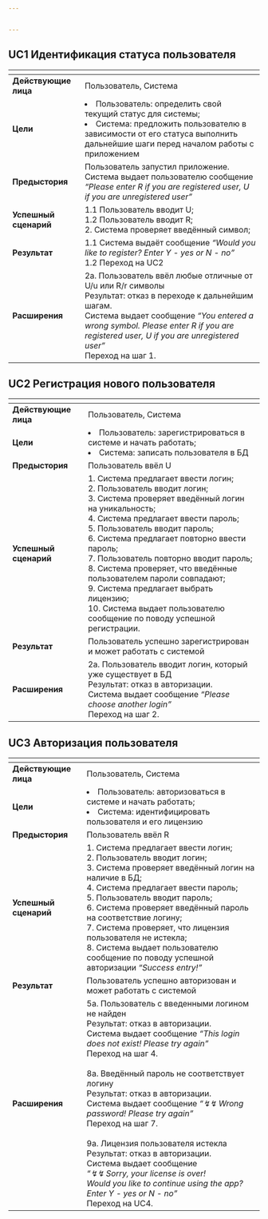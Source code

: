 ```yaml
---


---
```


<h2 id="uc1-идентификация-статуса-пользователя">UC1 Идентификация статуса пользователя</h2>

<table>
<thead>
<tr>
<th></th>
<th></th>
</tr>
</thead>
<tbody>
<tr>
<td><strong>Действующие лица</strong></td>
<td>Пользователь, Система</td>
</tr>
<tr>
<td><strong>Цели</strong></td>
<td><li>Пользователь: определить свой текущий статус для системы;</li><li>Система: предложить пользователю в зависимости от его статуса выполнить дальнейшие шаги перед началом работы с приложением</li></td>
</tr>
<tr>
<td><strong>Предыстория</strong></td>
<td>Пользователь запустил приложение.<br>  Система выдает пользователю сообщение <em><q>Please enter R if you are registered user, U if you are unregistered user</q></em></td>
</tr>
<tr>
<td><strong>Успешный сценарий</strong></td>
<td>1.1 Пользователь вводит U;<br>1.2 Пользователь вводит R;<br> 2. Система проверяет введённый символ;</td>
</tr>
<tr>
<td><strong>Результат</strong></td>
<td>1.1 Система выдаёт сообщение <em><q>Would you like to register? Enter Y - yes or N - no</q></em><br> 1.2 Переход на UC2</td>
</tr>
<tr>
<td><strong>Расширения</strong></td>
<td>2а. Пользователь ввёл любые отличные от U/u или R/r символы<br> Результат: отказ в переходе к дальнейшим шагам.<br>Система выдает сообщение <em><q>You entered a wrong symbol. Please enter R if you are registered user, U if you are unregistered user</q></em><br>Переход на шаг 1.</td>
</tr>
</tbody>
</table><h2 id="uc2-регистрация-нового-пользователя">UC2 Регистрация нового пользователя</h2>

<table>
<thead>
<tr>
<th></th>
<th></th>
</tr>
</thead>
<tbody>
<tr>
<td><strong>Действующие лица</strong></td>
<td>Пользователь, Система</td>
</tr>
<tr>
<td><strong>Цели</strong></td>
<td><li>Пользователь: зарегистрироваться в системе и начать работать;</li><li>Система: записать пользователя в БД</li></td>
</tr>
<tr>
<td><strong>Предыстория</strong></td>
<td>Пользователь ввёл U</td>
</tr>
<tr>
<td><strong>Успешный сценарий</strong></td>
<td>1. Система предлагает ввести логин;<br>  2. Пользователь вводит логин;<br>  3. Система проверяет введённый логин на уникальность;<br>  4. Система предлагает ввести пароль;<br>  5. Пользователь вводит пароль;<br>  6. Система предлагает повторно ввести пароль;<br>  7. Пользователь повторно вводит пароль;<br>  8. Система проверяет, что введённые пользователем пароли совпадают;<br>  9. Система предлагает выбрать лицензию;<br>  10. Система выдает пользователю сообщение по поводу успешной регистрации.</td>
</tr>
<tr>
<td><strong>Результат</strong></td>
<td>Пользователь успешно зарегистрирован и может работать с системой</td>
</tr>
<tr>
<td><strong>Расширения</strong></td>
<td>2а. Пользователь вводит логин, который уже существует в БД<br> Результат: отказ в авторизации.<br>Система выдает сообщение <em><q>Please choose another login</q></em><br>Переход на шаг 2.</td>
</tr>
</tbody>
</table><h2 id="uc3-авторизация-пользователя">UC3 Авторизация пользователя</h2>

<table>
<thead>
<tr>
<th></th>
<th></th>
</tr>
</thead>
<tbody>
<tr>
<td><strong>Действующие лица</strong></td>
<td>Пользователь, Система</td>
</tr>
<tr>
<td><strong>Цели</strong></td>
<td><li>Пользователь: авторизоваться в системе и начать работать;</li><li>Система: идентифицировать пользователя и его лицензию</li></td>
</tr>
<tr>
<td><strong>Предыстория</strong></td>
<td>Пользователь ввёл R</td>
</tr>
<tr>
<td><strong>Успешный сценарий</strong></td>
<td>1. Система предлагает ввести логин;<br>  2. Пользователь вводит логин;<br>  3. Система проверяет введённый логин на наличие в БД;<br>  4. Система предлагает ввести пароль;<br>  5. Пользователь вводит пароль;<br>  6. Система проверяет введённый пароль на соответствие логину;<br>  7. Система проверяет, что лицензия пользователя не истекла;<br>  8. Система выдает пользователю сообщение по поводу успешной авторизации <em><q>Success entry!</q></em></td>
</tr>
<tr>
<td><strong>Результат</strong></td>
<td>Пользователь успешно авторизован и может работать с системой</td>
</tr>
<tr>
<td><strong>Расширения</strong></td>
<td>5a. Пользователь с введенными логином не найден<br> Результат: отказ в авторизации.<br>Система выдает сообщение <em><q>This login does not exist! Please try again</q></em><br>Переход на шаг 4.<br><br>8а. Введённый пароль не соответствует логину<br> Результат: отказ в авторизации.<br>Система выдает сообщение <em><q>↯↯ Wrong password! Please try again</q></em><br>Переход на шаг 7.<br><br>9а. Лицензия пользователя истекла<br> Результат: отказ в авторизации.<br>Система выдает сообщение <br><em><q>↯↯ Sorry, your license is over!<br> Would you like to continue using the app?<br>Enter Y - yes or N - no</q></em><br>Переход на UC4.</td>
</tr>
</tbody>
</table>

